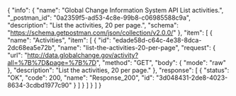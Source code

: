 {
  "info": {
    "name": "Global Change Information System API List activities.",
    "_postman_id": "0a2359f5-ad53-4c8e-99b8-c06985588c9a",
    "description": "List the activities, 20 per page.",
    "schema": "https://schema.getpostman.com/json/collection/v2.0.0/"
  },
  "item": [
    {
      "name": "Activities",
      "item": [
        {
          "id": "edade58d-c64c-4e38-8dca-2dc68ea5e72b",
          "name": "list-the-activities-20-per-page",
          "request": {
            "url": "http://data.globalchange.gov/activity?all=%7B%7D&page=%7B%7D",
            "method": "GET",
            "body": {
              "mode": "raw"
            },
            "description": "List the activities, 20 per page."
          },
          "response": [
            {
              "status": "OK",
              "code": 200,
              "name": "Response_200",
              "id": "3d048431-2de8-4023-8634-3cdbd1977c90"
            }
          ]
        }
      ]
    }
  ]
}